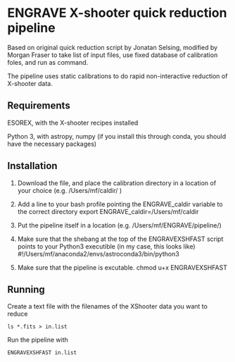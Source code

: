 # ENGRAVE X-shooter quick reduction pipeline

Based on original quick reduction script by Jonatan Selsing, modified by Morgan Fraser to take list of input files, use fixed database of calibration foles, and run as command.

The pipeline uses static calibrations to do rapid non-interactive reduction of X-shooter data.


## Requirements

ESOREX, with the X-shooter recipes installed

Python 3, with astropy, numpy (if you install this through conda, you should have the necessary packages)



## Installation

1. Download the file, and place the calibration directory in a location of your choice (e.g. /Users/mf/caldir/ )

2. Add a line to your bash profile pointing the ENGRAVE_caldir variable to the correct directory
    export ENGRAVE_caldir=/Users/mf/caldir

3. Put the pipeline itself in a location (e.g. /Users/mf/ENGRAVE/pipeline/)

4. Make sure that the shebang at the top of the ENGRAVEXSHFAST script points to your Python3 executible (in my case, this looks like)
	#!/Users/mf/anaconda2/envs/astroconda3/bin/python3

5. Make sure that the pipeline is excutable.
	chmod u+x ENGRAVEXSHFAST



## Running

Create a text file with the filenames of the XShooter data you want to reduce

	ls *.fits > in.list

Run the pipeline with

	ENGRAVEXSHFAST in.list

